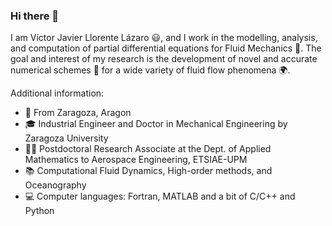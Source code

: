 ### Hi there 👋

<!--
**VictorJavier-CFD/VictorJavier-CFD** is a ✨ _special_ ✨ repository because its `README.md` (this file) appears on your GitHub profile.

Postdoctoral researcher at the Deparment of Applied Mathematics to Aerospace Engineering, ETSIAE-UPM - School of Aeronautics.

Here are some ideas to get you started:

- 🔭 I’m currently working on ...
- 🌱 I’m currently learning ...
- 👯 I’m looking to collaborate on ...
- 🤔 I’m looking for help with ...
- 💬 Ask me about ...
- 📫 How to reach me: ...
- 😄 Pronouns: ...
- ⚡ Fun fact: ...
-->

I am Víctor Javier Llorente Lázaro 😃, and I work in the modelling, analysis, and computation of partial differential equations for Fluid Mechanics 🌊. The goal and interest of my research is the development of novel and accurate numerical schemes 🎯 for a wide variety of fluid flow phenomena 🌍.

Additional information:
- 📌 From Zaragoza, Aragon                                                                                        <!-- - :house: Based in Granada -->
- 🎓 Industrial Engineer and Doctor in Mechanical Engineering by Zaragoza University
- 👨‍🔬 Postdoctoral Research Associate at the Dept. of Applied Mathematics to Aerospace Engineering, ETSIAE-UPM     <!-- - Postdoctoral Fellow in  --> 
- 📚 Computational Fluid Dynamics, High-order methods, and Oceanography 
- 💻 Computer languages: Fortran, MATLAB and a bit of C/C++ and Python
